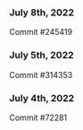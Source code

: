 ### July 8th, 2022

Commit #245419

### July 5th, 2022

Commit #314353


### July 4th, 2022

Commit #72281
